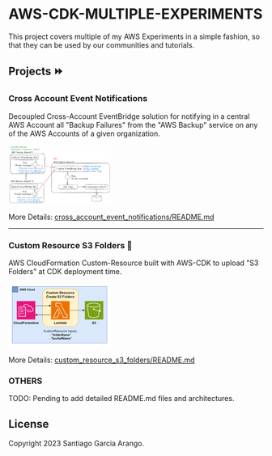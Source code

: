 # AWS-CDK-MULTIPLE-EXPERIMENTS

This project covers multiple of my AWS Experiments in a simple fashion, so that they can be used by our communities and tutorials. <br>

## Projects :fast_forward:

### Cross Account Event Notifications

Decoupled Cross-Account EventBridge solution for notifying in a central AWS Account all "Backup Failures" from the "AWS Backup" service on any of the AWS Accounts of a given organization.

<img src="./assets/aws-cdk-multiple-experiments-cross-account-events-backups.png" width=40%> <br>

More Details: [cross_account_event_notifications/README.md](./cross_account_event_notifications/README.md)

---

### Custom Resource S3 Folders :open_file_folder:

AWS CloudFormation Custom-Resource built with AWS-CDK to upload "S3 Folders" at CDK deployment time.

<img src="./assets/aws-cdk-multiple-experiments-custom-resource-s3-folders.png" width=40%> <br>

More Details: [custom_resource_s3_folders/README.md](./custom_resource_s3_folders/README.md)

### OTHERS

TODO: Pending to add detailed README.md files and architectures.

## License

Copyright 2023 Santiago Garcia Arango.
